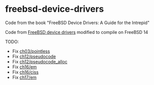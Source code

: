 # freebsd-device-drivers
Code from the book "FreeBSD Device Drivers: A Guide for the Intrepid"

Code from [FreeBSD device drivers](https://nostarch.com/bsddrivers.htm) modified to compile on FreeBSD 14

TODO:
- Fix [ch03/pointless](ch03/pointless)
- Fix [ch12/pseudocode](ch12/pseudocode)
- Fix [ch12/pseudocode_alloc](ch12/pseudocode_alloc)
- Fix [ch16/em](ch16/em)
- Fix [ch16/ciss](ch16/ciss)
- Fix [ch17/em](ch17/em)
